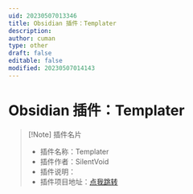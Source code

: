 ```yaml
---
uid: 20230507013346
title: Obsidian 插件：Templater
description: 
author: cuman
type: other
draft: false
editable: false
modified: 20230507014143
---
```


# Obsidian 插件：Templater

>[!Note] 插件名片
>- 插件名称：Templater
>- 插件作者：SilentVoid
>- 插件说明：
>- 插件项目地址：[点我跳转](https://github.com/SilentVoid13/Templater)